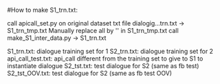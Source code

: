 
#How to make S1_trn.txt:

call apicall_set.py on original dataset txt file dialogig...trn.txt -> S1_trn_tmp.txt
Manually replace all <SILENCE> by '' in S1_trn_tmp.txt
call make_S1_inter_data.py -> S1_trn.txt


S1_trn.txt: dialogue training set for 1
S2_trn.txt: dialogue training set for 2
api_call_test.txt: api_call different from the training set to give to S1 to
instantiate dialogue
S2_tst.txt: test dialogue for S2 (same as fb test)
S2_tst_OOV.txt: test dialogue for S2 (same as fb test OOV)

